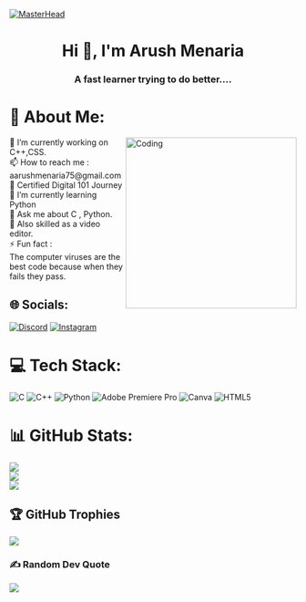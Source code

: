 [![MasterHead](https://mir-s3-cdn-cf.behance.net/project_modules/max_1200/79731568097599.5b50bca477735.jpg)](https://rishavchanda.io)
<h1 align="center">Hi 👋, I'm Arush Menaria</h1>
<h3 align="center">A fast learner trying to do better....</h3>

# 💫 About Me:
<img align="right" alt="Coding" width="300" src="https://media.giphy.com/media/qgQUggAC3Pfv687qPC/giphy.gif">
🔭 I’m currently working on C++,CSS.<br>📫 How to reach me : aarushmenaria75@gmail.com<br>📜 Certified Digital 101 Journey<br>🌱 I’m currently learning Python<br>💬 Ask me about C , Python.<br>🎥 Also skilled as a video editor.<br>⚡ Fun fact :<br>The computer viruses are the best code because when they fails they pass.


## 🌐 Socials:
[![Discord](https://img.shields.io/badge/Discord-%237289DA.svg?logo=discord&logoColor=white)](htttps://discord.gg/Arush#9549) [![Instagram](https://img.shields.io/badge/Instagram-%23E4405F.svg?logo=Instagram&logoColor=white)](https://instagram.com/arush_menaria) 

# 💻 Tech Stack:
![C](https://img.shields.io/badge/c-%2300599C.svg?style=for-the-badge&logo=c&logoColor=white) ![C++](https://img.shields.io/badge/c++-%2300599C.svg?style=for-the-badge&logo=c%2B%2B&logoColor=white) ![Python](https://img.shields.io/badge/python-3670A0?style=for-the-badge&logo=python&logoColor=ffdd54) ![Adobe Premiere Pro](https://img.shields.io/badge/Adobe%20Premiere%20Pro-9999FF.svg?style=for-the-badge&logo=Adobe%20Premiere%20Pro&logoColor=white) ![Canva](https://img.shields.io/badge/Canva-%2300C4CC.svg?style=for-the-badge&logo=Canva&logoColor=white) ![HTML5](https://img.shields.io/badge/html5-%23E34F26.svg?style=for-the-badge&logo=html5&logoColor=white)
# 📊 GitHub Stats:
![](https://github-readme-stats.vercel.app/api?username=arush75&theme=default&hide_border=false&include_all_commits=false&count_private=false)<br/>
![](https://github-readme-streak-stats.herokuapp.com/?user=arush75&theme=default&hide_border=false)<br/>
![](https://github-readme-stats.vercel.app/api/top-langs/?username=arush75&theme=default&hide_border=false&include_all_commits=false&count_private=false&layout=compact)

## 🏆 GitHub Trophies
![](https://github-profile-trophy.vercel.app/?username=arush75&theme=discord&no-frame=false&no-bg=false&margin-w=4)

### ✍️ Random Dev Quote
![](https://quotes-github-readme.vercel.app/api?type=vetical&theme=dark)



